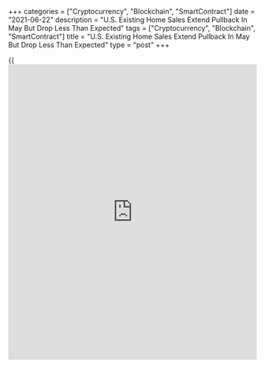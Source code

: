 +++
categories = ["Cryptocurrency", "Blockchain", "SmartContract"]
date = "2021-06-22"
description = "U.S. Existing Home Sales Extend Pullback In May But Drop Less Than Expected"
tags = ["Cryptocurrency", "Blockchain", "SmartContract"]
title = "U.S. Existing Home Sales Extend Pullback In May But Drop Less Than Expected"
type = "post"
+++

{{<iframe id="large-banner" src="https://www.bounty.group/#slide=13.0" width="100%" height="600" scrolling="no" style="border: 0px solid rgb(216, 221, 230); border-radius: 3px;">}}

After reporting sharp decreases in U.S. existing home sales over the
three previous months, the National Association of Realtors released a
report on Tuesday showing existing home sales saw further downside in
the month of May.

NAR said existing home sales slid by 0.9 percent to an annual rate of
5.80 million in May after tumbling by 2.7 percent to a rate of 5.85
million in April. Economists had expected existing home sales to slump
by 2.2 percent to a rate of 5.72 million.

Existing home sales have plummeted by 12.9 percent since January but are
still up by 44.6 percent compared to May of 2020.

"Home sales fell moderately in May and are now approaching pre-pandemic
activity," said NAR chief economist Lawrence Yun. "Lack of inventory
continues to be the overwhelming factor holding back home sales, but
falling affordability is simply squeezing some first-time buyers out of
the market."

"The market's outlook, however, is encouraging," he continued. "Supply
is expected to improve, which will give buyers more [options](https://www.fixpro.org/post/options-liquidity/) and help
tamp down record-high asking prices for existing homes."

The report said the median existing home price was $350,300 in May, up
2.8 percent from $340,600 in April and up 23.6 percent from $283,500 a
year ago.

Total housing inventory jumped 7.0 percent to 1.23 million units at the
end of May from 1.15 million at the end of April but was still down by
20.6 percent from 1.55 million at the end of May 2020.

The unsold inventory represents 2.5 months of supply at the current
sales price, up from April's 2.4 months of supply but down from 4.6
months last May.

NAR also said single-family home sales fell by 1.0 percent to an annual
rate of 5.08 million in May, while existing condominium and co-op sales
were unchanged at a rate of 720,000.

On Wednesday, the Commerce Department is scheduled to release a separate
report on new home sales in the month of May.

Economists currently expect new home sales to climb by 0.8 percent to an
annual rate of 870,000 in May after plunging by 5.9 percent to a rate of
863,000 in April.

For comments and feedback [contact](https://www.playgroundfx.com/contact/): editorial@rtt[news](https://www.letsplayfx.com/blog/forex-news-website/).com

[Economic News][1]

 **What parts of the world are seeing the best (and worst) economic
performances lately? Click[here][2] to check out our [Econ Scorecard][2]
and find out! See up-to-the-moment [ranking](https://www.playgroundfx.com/blog/crypto-exchange-ranking/)s for the best and worst
performers in [GDP][3], [unemployment rate][4], [inflation][5] and much
more.**

   1. www.rtt[news](https://www.letsplayfx.com/blog/forex-news-website/).com/Content/EconomicNews.aspx
   2. www.rtt[news](https://www.letsplayfx.com/blog/forex-news-website/).com/economic-scorecard/world-rank/unemployment-rate/highest-performance.aspx
   3. www.rtt[news](https://www.letsplayfx.com/blog/forex-news-website/).com/economic-scorecard/world-rank/GDP/highest-performance.aspx
   4. www.rtt[news](https://www.letsplayfx.com/blog/forex-news-website/).com/economic-scorecard/world-rank/unemployment-rate/lowest-performance.aspx
   5. www.rtt[news](https://www.letsplayfx.com/blog/forex-news-website/).com/economic-scorecard/world-rank/CPI/highest-performance.aspx
